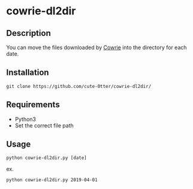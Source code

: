 # cowrie-dl2dir

## Description
You can move the files downloaded by [Cowrie](https://github.com/cowrie/cowrie) into the directory for each date.

## Installation
```
git clone https://github.com/cute-0tter/cowrie-dl2dir/
```

## Requirements
- Python3
- Set the correct file path

## Usage
```
python cowrie-dl2dir.py [date]  
```

ex.
```
python cowrie-dl2dir.py 2019-04-01
```
